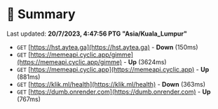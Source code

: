 # 📖 Summary
Last updated: **20/7/2023, 4:47:56 PTG "Asia/Kuala_Lumpur"**

- `GET` [https://hst.aytea.ga](https://hst.aytea.ga) - **Down** (150ms)
- `GET` [https://memeapi.cyclic.app/gimme](https://memeapi.cyclic.app/gimme) - **Up** (3624ms)
- `GET` [https://memeapi.cyclic.app](https://memeapi.cyclic.app) - **Up** (881ms)
- `GET` [https://klik.ml/health](https://klik.ml/health) - **Down** (363ms)
- `GET` [https://dumb.onrender.com](https://dumb.onrender.com) - **Up** (767ms)
